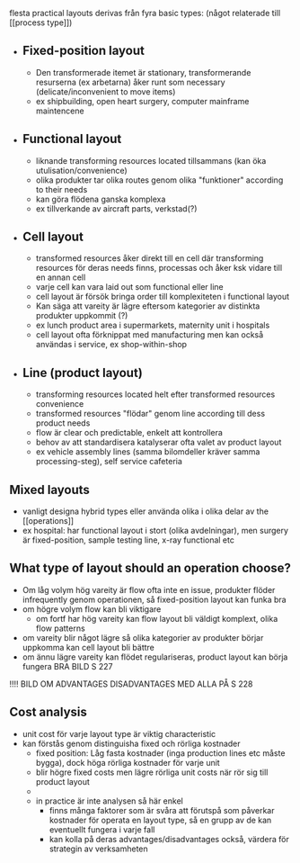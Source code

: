 
flesta practical layouts derivas från fyra basic types:
(något relaterade till [[process type]])
- ## Fixed-position layout
	- Den transformerade itemet är stationary, transformerande resurserna (ex arbetarna) åker runt som necessary (delicate/inconvenient to move items)
	- ex shipbuilding, open heart surgery, computer mainframe maintencene 
- ## Functional layout
	- liknande transforming resources located tillsammans (kan öka utulisation/convenience)
	- olika produkter tar olika routes genom olika "funktioner" according to their needs
	- kan göra flödena ganska komplexa
	- ex tillverkande av aircraft parts, verkstad(?)
- ## Cell layout
	- transformed resources åker direkt till en cell där transforming resources för deras needs finns, processas och åker ksk vidare till en annan cell
	- varje cell kan vara laid out som functional eller line
	- cell layout är försök bringa order till komplexiteten i functional layout
	- Kan säga att vareity är lägre eftersom kategorier av distinkta produkter uppkommit (?)
	- ex lunch product area i supermarkets, maternity unit i hospitals
	- cell layout ofta förknippat med manufacturing men kan också användas i service, ex shop-within-shop
- ## Line (product layout)
	- transforming resources located helt efter transformed resources convenience
	- transformed resources "flödar" genom line according till dess product needs
	- flow är clear och predictable, enkelt att kontrollera
	- behov av att standardisera katalyserar ofta valet av product layout
	- ex vehicle assembly lines (samma bilomdeller kräver samma processing-steg), self service cafeteria

## Mixed layouts
- vanligt designa hybrid types eller använda olika i olika delar av the [[operations]]
- ex hospital: har functional layout i stort (olika avdelningar), men surgery är fixed-position, sample testing line, x-ray functional etc


## What type of layout should an operation choose?
- Om låg volym hög vareity är flow ofta inte en issue, produkter flöder infrequently genom operationen, så fixed-position layout kan funka bra
- om högre volym flow kan bli viktigare
	- om fortf har hög vareity kan flow layout bli väldigt komplext, olika flow patterns
- om vareity blir något lägre så olika kategorier av produkter börjar uppkomma kan cell layout bli bättre
- om ännu lägre vareity kan flödet regulariseras, product layout kan börja fungera
BRA BILD S 227

!!!! BILD OM ADVANTAGES DISADVANTAGES MED ALLA PÅ S 228


## Cost analysis
- unit cost för varje layout type är viktig characteristic
- kan förstås genom distinguisha fixed och rörliga kostnader
	- fixed position: Låg fasta kostnader (inga production lines etc måste bygga), dock höga rörliga kostnader för varje unit
	- blir högre fixed costs men lägre rörliga unit costs när rör sig till product layout
	- 
	- in practice är inte analysen så här enkel
		- finns många faktorer som är svåra att förutspå som påverkar kostnader för operata en layout type,  så en grupp av de kan eventuellt fungera i varje fall
		- kan kolla på deras advantages/disadvantages också, värdera för strategin av verksamheten


